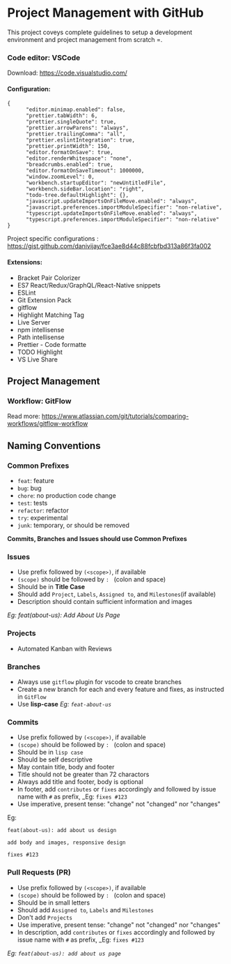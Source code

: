 # Project Management with GitHub

This project coveys complete guidelines to setup a development environment and project management from scratch =.

### Code editor: VSCode

Download: https://code.visualstudio.com/

#### Configuration:
```
{
      "editor.minimap.enabled": false,
      "prettier.tabWidth": 6,
      "prettier.singleQuote": true,
      "prettier.arrowParens": "always",
      "prettier.trailingComma": "all",
      "prettier.eslintIntegration": true,
      "prettier.printWidth": 150,
      "editor.formatOnSave": true,
      "editor.renderWhitespace": "none",
      "breadcrumbs.enabled": true,
      "editor.formatOnSaveTimeout": 1000000,
      "window.zoomLevel": 0,
      "workbench.startupEditor": "newUntitledFile",
      "workbench.sideBar.location": "right",
      "todo-tree.defaultHighlight": {},
      "javascript.updateImportsOnFileMove.enabled": "always",
      "javascript.preferences.importModuleSpecifier": "non-relative",
      "typescript.updateImportsOnFileMove.enabled": "always",
      "typescript.preferences.importModuleSpecifier": "non-relative"
}
```

Project specific configurations : https://gist.github.com/danivijay/fce3ae8d44c88fcbfbd313a86f3fa002

#### Extensions:

- Bracket Pair Colorizer
- ES7 React/Redux/GraphQL/React-Native snippets
- ESLint
- Git Extension Pack
- gitflow
- Highlight Matching Tag
- Live Server
- npm intellisense
- Path intellisense
- Prettier - Code formatte
- TODO Highlight
- VS Live Share

## Project Management

### Workflow: GitFlow

Read more: https://www.atlassian.com/git/tutorials/comparing-workflows/gitflow-workflow

## Naming Conventions

### Common Prefixes

- `feat`: feature
- `bug`: bug
- `chore`: no production code change
- `test`: tests
- `refactor`: refactor
- `try`: experimental
- `junk`: temporary, or should be removed

**Commits, Branches and Issues should use Common Prefixes**

### Issues

- Use prefix followed by `(<scope>)`, if available
- `(scope)` should be followed by `: ` (colon and space)
- Should be in **Title Case**
- Should add `Project`, `Labels`, `Assigned to`, and `Milestones`(if available)
- Description should contain sufficient information and images

_Eg: feat(about-us): Add About Us Page_

### Projects

- Automated Kanban with Reviews

### Branches

- Always use `gitflow` plugin for vscode to create branches
- Create a new branch for each and every feature and fixes, as instructed in `GitFlow`
- Use **lisp-case** _Eg: `feat-about-us`_

### Commits

- Use prefix followed by `(<scope>)`, if available
- `(scope)` should be followed by `: ` (colon and space)
- Should be in `lisp case`
- Should be self descriptive
- May contain title, body and footer
- Title should not be greater than 72 charactors
- Always add title and footer, body is optional
- In footer, add `contributes` or `fixes` accordingly and followed by issue name with `#` as prefix, _Eg: `fixes #123`
- Use imperative, present tense: "change" not "changed" nor "changes"

Eg: 
```
feat(about-us): add about us design

add body and images, responsive design

fixes #123
```

### Pull Requests (PR)

- Use prefix followed by `(<scope>)`, if available
- `(scope)` should be followed by `: ` (colon and space)
- Should be in small letters
- Should add `Assigned to`, `Labels` and `Milestones`
- Don't add `Projects`
- Use imperative, present tense: "change" not "changed" nor "changes"
- In description, add `contributes` or `fixes` accordingly and followed by issue name with `#` as prefix, _Eg: `fixes #123`

_Eg: `feat(about-us): add about us page`_
